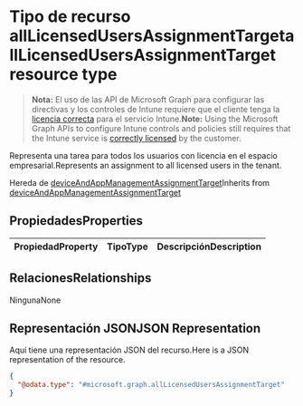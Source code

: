 # <a name="alllicensedusersassignmenttarget-resource-type"></a><span data-ttu-id="7dc9d-101">Tipo de recurso allLicensedUsersAssignmentTarget</span><span class="sxs-lookup"><span data-stu-id="7dc9d-101">allLicensedUsersAssignmentTarget resource type</span></span>

> <span data-ttu-id="7dc9d-102">**Nota:** El uso de las API de Microsoft Graph para configurar las directivas y los controles de Intune requiere que el cliente tenga la [licencia correcta](https://go.microsoft.com/fwlink/?linkid=839381) para el servicio Intune.</span><span class="sxs-lookup"><span data-stu-id="7dc9d-102">**Note:** Using the Microsoft Graph APIs to configure Intune controls and policies still requires that the Intune service is [correctly licensed](https://go.microsoft.com/fwlink/?linkid=839381) by the customer.</span></span>

<span data-ttu-id="7dc9d-103">Representa una tarea para todos los usuarios con licencia en el espacio empresarial.</span><span class="sxs-lookup"><span data-stu-id="7dc9d-103">Represents an assignment to all licensed users in the tenant.</span></span>

<span data-ttu-id="7dc9d-104">Hereda de [deviceAndAppManagementAssignmentTarget](../resources/intune_deviceconfig_deviceandappmanagementassignmenttarget.md)</span><span class="sxs-lookup"><span data-stu-id="7dc9d-104">Inherits from [deviceAndAppManagementAssignmentTarget](../resources/intune_deviceconfig_deviceandappmanagementassignmenttarget.md)</span></span>

## <a name="properties"></a><span data-ttu-id="7dc9d-105">Propiedades</span><span class="sxs-lookup"><span data-stu-id="7dc9d-105">Properties</span></span>
|<span data-ttu-id="7dc9d-106">Propiedad</span><span class="sxs-lookup"><span data-stu-id="7dc9d-106">Property</span></span>|<span data-ttu-id="7dc9d-107">Tipo</span><span class="sxs-lookup"><span data-stu-id="7dc9d-107">Type</span></span>|<span data-ttu-id="7dc9d-108">Descripción</span><span class="sxs-lookup"><span data-stu-id="7dc9d-108">Description</span></span>|
|:---|:---|:---|

## <a name="relationships"></a><span data-ttu-id="7dc9d-109">Relaciones</span><span class="sxs-lookup"><span data-stu-id="7dc9d-109">Relationships</span></span>
<span data-ttu-id="7dc9d-110">Ninguna</span><span class="sxs-lookup"><span data-stu-id="7dc9d-110">None</span></span>
## <a name="json-representation"></a><span data-ttu-id="7dc9d-111">Representación JSON</span><span class="sxs-lookup"><span data-stu-id="7dc9d-111">JSON Representation</span></span>
<span data-ttu-id="7dc9d-112">Aquí tiene una representación JSON del recurso.</span><span class="sxs-lookup"><span data-stu-id="7dc9d-112">Here is a JSON representation of the resource.</span></span>
<!-- {
  "blockType": "resource",
  "keyProperty": "id",
  "@odata.type": "microsoft.graph.allLicensedUsersAssignmentTarget"
}
-->
``` json
{
  "@odata.type": "#microsoft.graph.allLicensedUsersAssignmentTarget"
}
```



